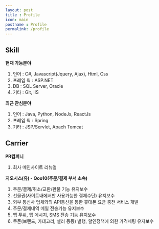 ```yaml
---
layout: post
title : Profile
icon: main
postname : Profile
permalink: /profile
---
```


## Skill

**현재 가능분야**

1. 언어 : C#, Javascript(Jquery, Ajax), Html, Css  
1. 프레임 웍 : ASP.NET
1. DB : SQL Server, Oracle  
1. 기타 : Git, IIS  

**최근 관심분야**

1. 언어 : Java, Python, NodeJs, ReactJs
2. 프레임 웍 : Spring
3. 기타 : JSP/Servlet, Apach Tomcat

## Carrier

**PR컴퍼니**

1. 회사 메인사이트 리뉴얼

**지오시스(유) - Qoo10(주문/결제 부서 소속)**

1. 주문/결제/취소/교환/환불 기능 유지보수
1. 선물권(사이트내에서만 사용가능한 결제수단) 유지보수
1. 외부 통신사 업체와의 API통신을 통한 휴대폰 요금 충전 서비스 개발
1. 주문/결제내역 메일 전송기능 유지보수
1. 앱 푸쉬, 앱 메시지, SMS 전송 기능 유지보수
1. 쿠폰(브랜드, 카테고리, 셀러 등등) 발행, 할인정책에 의한 가격세팅 유지보수
